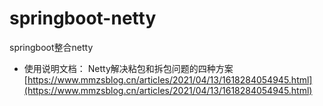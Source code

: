 # springboot-netty
springboot整合netty


- 使用说明文档：
Netty解决粘包和拆包问题的四种方案
[https://www.mmzsblog.cn/articles/2021/04/13/1618284054945.html](https://www.mmzsblog.cn/articles/2021/04/13/1618284054945.html)


